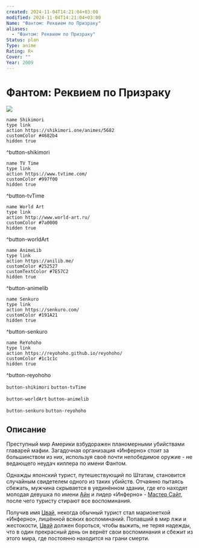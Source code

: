 ```yaml
---
created: 2024-11-04T14:21:04+03:00
modified: 2024-11-04T14:21:04+03:00
Name: "Фантом: Реквием по Призраку"
aliases:
  - "Фантом: Реквием по Призраку"
Status: plan
Type: anime
Rating: R+
Cover: ""
Year: 2009
---
```


# Фантом: Реквием по Призраку

![](https://nyaa.shikimori.one/uploads/poster/animes/5682/2faf1eb75544c4c70458ebafe4a345e9.jpeg)

```button
name Shikimori
type link
action https://shikimori.one/animes/5682
customColor #4682b4
hidden true
```
^button-shikimori

```button
name TV Time
type link
action https://www.tvtime.com/
customColor #997f00
hidden true
```
^button-tvTime

```button
name World Art
type link
action http://www.world-art.ru/
customColor #7a0000
hidden true
```
^button-worldArt

```button
name AnimeLib
type link
action https://anilib.me/
customColor #252527
customTextColor #7E57C2
hidden true
```
^button-animelib

```button
name Senkuro
type link
action https://senkuro.com/
customColor #191A21
hidden true
```
^button-senkuro

```button
name ReYohoho
type link
action https://reyohoho.github.io/reyohoho/
customColor #1c1c1c
hidden true
```
^button-reyohoho

`button-shikimori` `button-tvTime`

`button-worldArt` `button-animelib`

`button-senkuro` `button-reyohoho`

## Описание

Преступный мир Америки взбудоражен планомерными убийствами главарей мафии. Загадочная организация «Инферно» стоит за большинством из них, используя своё почти непобедимое оружие - не ведающего неудач киллера по имени Фантом.

Однажды японский турист, путешествующий по Штатам, становится случайным свидетелем одного из таких убийств. Отчаянно пытаясь сбежать, мужчина скрывается в уединённом здании, где его находят молодая девушка по имени [Айн](https://shikimori.one/characters/18163-ein) и лидер «Инферно» - [Мастер Сайт](https://shikimori.one/characters/22574-helmut-von-giuseppe), после чего туристу стирают все воспоминания.

Получив имя [Цвай](https://shikimori.one/characters/18160-zwei), некогда обычный турист стал марионеткой «Инферно», лишённой всяких воспоминаний. Попавший в мир лжи и жестокости, [Цвай](https://shikimori.one/characters/18160-zwei) должен бороться, чтобы выжить, не теряя надежды, что в один прекрасный день он вернёт свои воспоминания и сбежит из этого мира, где постоянно находится на грани смерти.
